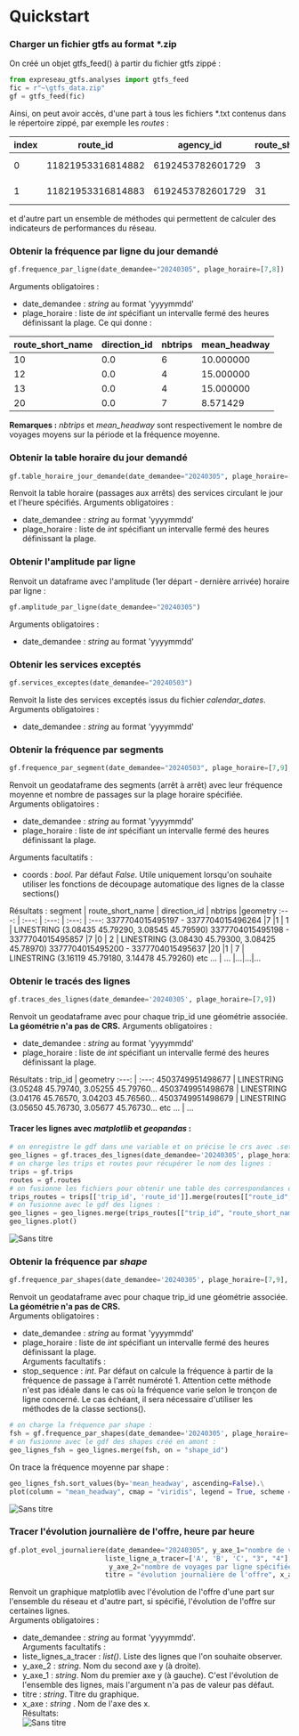 # Quickstart

### Charger un fichier gtfs au format *.zip
On créé un objet gtfs_feed() à partir du fichier gtfs zippé :

```python
from expreseau_gtfs.analyses import gtfs_feed
fic = r"~\gtfs_data.zip"
gf = gtfs_feed(fic)
```
Ainsi, on peut avoir accès, d'une part à tous les fichiers *.txt contenus dans le répertoire zippé, par exemple les *routes* :

  index |          route_id |        agency_id |route_short_name   | route_long_name  |      route_desc | route_type | route_url |route_color |           route_text_color
---   |---					|   ---           |       ---         |   ---            |      ---        |   ---      |    ---    |   ---      |   ---
0  | 11821953316814882 | 6192453782601729 |               3   |         Ligne 3 	|	Ligne Ligne 3   |        3   |     NaN   |   ed6e00   |			FFFFFF
1  | 11821953316814883 | 6192453782601729 |              31   |        Ligne 31		|	Ligne Ligne 31  |         3  |      NaN  |    9c8cc9		|	FFFFFF  

et d'autre part un ensemble de méthodes qui permettent de calculer des indicateurs de performances du réseau.

### Obtenir la fréquence par ligne du jour demandé
```python
gf.frequence_par_ligne(date_demandee="20240305", plage_horaire=[7,8])
```
Arguments obligatoires :
   -  date_demandee : *string* au format 'yyyymmdd'
   -  plage_horaire : liste de *int* spécifiant un intervalle fermé des heures définissant la plage.
Ce qui donne :

route_short_name|  direction_id|  nbtrips|  mean_headway
---		  |     ---        |    ---    |---
10     |      0.0        |    6        |  10.000000
12     |      0.0        |    4       |  15.000000
13     |      0.0        |    4       |  15.000000
20     |      0.0        |    7       |   8.571429

**Remarques :** *nbtrips* et *mean_headway* sont respectivement le nombre de voyages moyens sur la période et la fréquence moyenne.

### Obtenir la table horaire du jour demandé

```python
gf.table_horaire_jour_demande(date_demandee="20240305", plage_horaire=[7,8])
```
Renvoit la table horaire (passages aux arrêts) des services circulant le jour et l'heure spécifiés.
Arguments obligatoires :
   -  date_demandee : *string* au format 'yyyymmdd'
   -  plage_horaire : liste de *int* spécifiant un intervalle fermé des heures définissant la plage.

### Obtenir l'amplitude par ligne
Renvoit un dataframe avec l'amplitude (1er départ - dernière arrivée) horaire par ligne : 
```python
gf.amplitude_par_ligne(date_demandee="20240305")
```
Arguments obligatoires :
   -  date_demandee : *string* au format 'yyyymmdd'


### Obtenir les services exceptés

```python
gf.services_exceptes(date_demandee="20240503")
```
Renvoit la liste des services exceptés issus du fichier *calendar_dates*.\
Arguments obligatoires :
   -  date_demandee : *string* au format 'yyyymmdd'

### Obtenir la fréquence par segments 
```python
gf.frequence_par_segment(date_demandee="20240503", plage_horaire=[7,9], coords=False)
```
Renvoit un geodataframe des segments (arrêt à arrêt) avec leur fréquence moyenne et nombre de passages sur la plage horaire spécifiée.\
Arguments obligatoires :
   -  date_demandee : *string* au format 'yyyymmdd'
   -  plage_horaire : liste de *int* spécifiant un intervalle fermé des heures définissant la plage.

Arguments facultatifs :
   - coords : *bool*. Par défaut *False*. Utile uniquement lorsqu'on souhaite utiliser les fonctions de découpage automatique des lignes de la classe sections()

Résultats :
segment |	route_short_name |	direction_id 	| nbtrips 	|geometry
:---:	|        :---:     |       :---:   |      :---:    | :---:
3377704015495197 - 3377704015496264 	|7 	|1 |	1 	| LINESTRING (3.08435 45.79290, 3.08545 45.79590)
3377704015495198 - 3377704015495857 	|7 	|0 |	2 	| LINESTRING (3.08430 45.79300, 3.08425 45.78970)
3377704015495200 - 3377704015495637 	|20 	|1 |	7 	| LINESTRING (3.16119 45.79180, 3.14478 45.79260)
etc ... | ... |...|...|...

### Obtenir le tracés des lignes

```python
gf.traces_des_lignes(date_demandee='20240305', plage_horaire=[7,9])
```
Renvoit un geodataframe avec pour chaque trip_id une géométrie associée. **La géométrie n'a pas de CRS.**
Arguments obligatoires :
   -  date_demandee : *string* au format 'yyyymmdd'
   -  plage_horaire : liste de *int* spécifiant un intervalle fermé des heures définissant la plage.

Résultats :
trip_id            |                               geometry
:---:			      |                   :---:
4503749951498677 | LINESTRING (3.05248 45.79740, 3.05255 45.79760...
4503749951498678 | LINESTRING (3.04176 45.76570, 3.04203 45.76560...
4503749951498679 | LINESTRING (3.05650 45.76730, 3.05677 45.76730...
etc ... | ...

#### Tracer les lignes avec *matplotlib* et *geopandas* :
```python
# on enregistre le gdf dans une variable et on précise le crs avec .set_crs() (ici WGS84)
geo_lignes = gf.traces_des_lignes(date_demandee='20240305', plage_horaire=[7,9]).set_crs("epsg:4326")
# on charge les trips et routes pour récupérer le nom des lignes :
trips = gf.trips
routes = gf.routes
# on fusionne les fichiers pour obtenir une table des correspondances entre trip_id et route_short_name :
trips_routes = trips[['trip_id', 'route_id']].merge(routes[["route_id", "route_short_name", "route_color"]], on = 'route_id')
# on fusionne avec le gdf des lignes :
geo_lignes = geo_lignes.merge(trips_routes[["trip_id", "route_short_name", "route_color"]], on = "trip_id")
geo_lignes.plot()
```
![Sans titre](https://github.com/lufages/expreseau_gtfs/assets/113050391/1aeb9cba-8793-477e-8e47-e40273134348)


### Obtenir la fréquence par *shape*

```python
gf.frequence_par_shapes(date_demandee='20240305', plage_horaire=[7,9], stop_sequence = 1)
```
Renvoit un geodataframe avec pour chaque trip_id une géométrie associée. **La géométrie n'a pas de CRS.**\
Arguments obligatoires :
   -  date_demandee : *string* au format 'yyyymmdd'
   -  plage_horaire : liste de *int* spécifiant un intervalle fermé des heures définissant la plage.\
Arguments facultatifs :
   - stop_sequence : *int*. Par défaut on calcule la fréquence à partir de la fréquence de passage à l'arrêt numéroté 1. Attention cette méthode n'est pas idéale dans le cas où la fréquence varie selon le tronçon de ligne concerné. Le cas échéant, il sera nécessaire d'utiliser les méthodes de la classe sections().
```python
# on charge la fréquence par shape : 
fsh = gf.frequence_par_shapes(date_demandee='20240305', plage_horaire=[7,9])
# on fusionne avec le gdf des shapes créé en amont :
geo_lignes_fsh = geo_lignes.merge(fsh, on = "shape_id")
```
On trace la fréquence moyenne par shape :
```python
geo_lignes_fsh.sort_values(by='mean_headway', ascending=False).\
plot(column = "mean_headway", cmap = "viridis", legend = True, scheme = "natural_breaks")
```
![Sans titre](https://github.com/lufages/expreseau_gtfs/assets/113050391/48f3a6d2-6371-400c-8a95-1fdf4a354826)


### Tracer l'évolution journalière de l'offre, heure par heure

```python
gf.plot_evol_journaliere(date_demandee="20240305", y_axe_1="nombre de voyages totaux",
                        liste_ligne_a_tracer=['A', 'B', 'C', "3", "4"],
                         y_axe_2="nombre de voyages par ligne spécifiée",
                        titre = "évolution journalière de l'offre", x_axe = "tranches horaires")
```
Renvoit un graphique matplotlib avec l'évolution de l'offre d'une part sur l'ensemble du réseau et d'autre part, si spécifié, l'évolution de l'offre sur certaines lignes.\
Arguments obligatoires :
   -  date_demandee : *string* au format 'yyyymmdd'.\
Arguments facultatifs :
   - liste_lignes_a_tracer : *list()*. Liste des lignes que l'on souhaite observer.
   - y_axe_2 : *string*. Nom du second axe y (à droite).
   - y_axe_1 : *string*. Nom du premier axe y (à gauche). C'est l'évolution de l'ensemble des lignes, mais l'argument n'a pas de valeur pas défaut.
   - titre : *string*. Titre du graphique.
   - x_axe : *string* . Nom de l'axe des x.\
Résultats:\
![Sans titre](https://github.com/lufages/expreseau_gtfs/assets/113050391/6adf0159-db0b-4d9b-b289-35f0101806f6)
